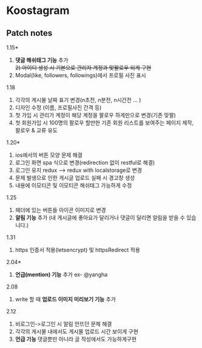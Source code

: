 # Koostagram

## Patch notes
1.15* 
  1) **댓글 해쉬태그 기능** 추가  
  ~~2) 아이디 생성 시 기본으로 관리자 계정과 맞팔로우 되게 구현~~
  3) Modal(like, followers, followings)에서 프로필 사진 표시
  
1.18 
  1) 각각의 게시물 날짜 표기 변경(n초전, n분전, n시간전 ... )
  2) 디자인 수정 (이름, 프로필사진 간격 등)
  3) 첫 가입 시 관리가 계정이 해당 계정을 팔로우 하게만으로 변경(기존 맞팔)
  4) 첫 회원가입 시 100명의 팔로우 할만한 기존 회원 리스트를 보여주는 페이지 제작, 팔로우 & 교류 유도

1.20* 
  1) ios에서의 버튼 모양 문제 해결
  2) 로그인 화면 spa 식으로 변경(redirection 없이 restful로 해결)
  3) 로그인 유지 redux --> redux with localstorage로 변경
  4) 문제 발생으로 인한 게시글 업로드 실패 시 경고창 생성
  5) 내용에 이모티콘 및 이모티콘 해쉬태그 가능하게 수정

1.25
  1) 헤더에 있는 버튼들 아이콘 이미지로 변경
  2) **알림 기능** 추가 (내 게시글에 좋아요가 달리거나 댓글이 달리면 알림을 받을 수 있습니다.)

1.31
  1) https 인증서 적용(letsencrypt) 및 httpsRedirect 적용

2.04* 
  1) **언급(mention) 기능** 추가 ex- @yangha 

2.08 
  1) write 할 때 **업로드 이미지 미리보기 기능** 추가


2.12 
  1) 비로그인->로그인 시 알림 안뜨던 문제 해결
  2) 각각의 게시물 내에서도 게시물 업로드 시간 보이게 구현
  3) **언급 기능** 댓글뿐만 아니라 글 작성에서도 가능하게구현